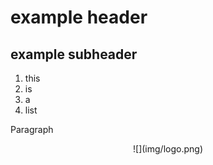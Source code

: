 # example header

## example subheader
 1. this
 2. is
 3. a
 4. list

Paragraph

<center id="footer">
  ![](img/logo.png)
</center>
